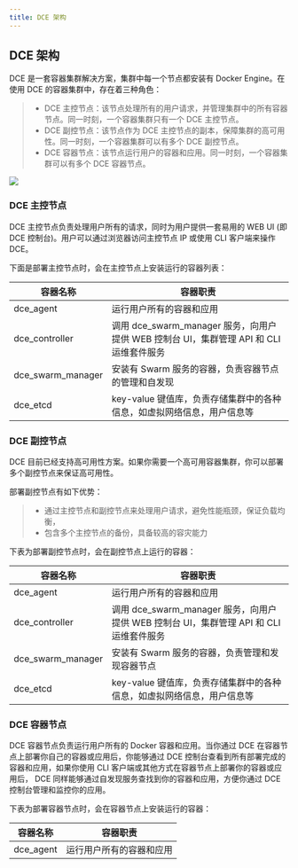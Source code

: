 ```yaml
---
title: DCE 架构
---
```


## DCE 架构

DCE 是一套容器集群解决方案，集群中每一个节点都安装有 Docker Engine。在使用 DCE 的容器集群中，存在着三种角色：
>* DCE 主控节点：该节点处理所有的用户请求，并管理集群中的所有容器节点。同一时刻，一个容器集群只有一个 DCE 主控节点。 
>* DCE 副控节点：该节点作为 DCE 主控节点的副本，保障集群的高可用性。同一时刻，一个容器集群可以有多个 DCE 副控节点。
>* DCE 容器节点：该节点运行用户的容器和应用。同一时刻，一个容器集群可以有多个 DCE 容器节点。

![](arch.jpg)

### DCE 主控节点

DCE 主控节点负责处理用户所有的请求，同时为用户提供一套易用的 WEB UI (即 DCE 控制台)。用户可以通过浏览器访问主控节点 IP 或使用 CLI 客户端来操作 DCE。

下面是部署主控节点时，会在主控节点上安装运行的容器列表：

| 容器名称 | 容器职责 |
| -------- | ------- |
| dce_agent | 运行用户所有的容器和应用 |
| dce_controller | 调用 dce_swarm_manager 服务，向用户提供 WEB 控制台 UI，集群管理 API 和 CLI 运维套件服务 |
| dce_swarm_manager | 安装有 Swarm 服务的容器，负责容器节点的管理和自发现 |
| dce_etcd | key-value 键值库，负责存储集群中的各种信息，如虚拟网络信息，用户信息等 |


### DCE 副控节点

DCE 目前已经支持高可用性方案。如果你需要一个高可用容器集群，你可以部署多个副控节点来保证高可用性。

部署副控节点有如下优势：
>* 通过主控节点和副控节点来处理用户请求，避免性能瓶颈，保证负载均衡，
>* 包含多个主控节点的备份，具备较高的容灾能力


下表为部署副控节点时，会在副控节点上运行的容器：

| 容器名称 | 容器职责 |
| -------- | ------- |
| dce_agent | 运行用户所有的容器和应用 |
| dce_controller | 调用 dce_swarm_manager 服务，向用户提供 WEB 控制台 UI，集群管理 API 和 CLI 运维套件服务 |
| dce_swarm_manager | 安装有 Swarm 服务的容器，负责管理和发现容器节点 |
| dce_etcd | key-value 键值库，负责存储集群中的各种信息，如虚拟网络信息，用户信息等 |

### DCE 容器节点

DCE 容器节点负责运行用户所有的 Docker 容器和应用。当你通过 DCE 在容器节点上部署你自己的容器或应用后，你能够通过 DCE 控制台查看到所有部署完成的容器和应用，如果你使用 CLI 客户端或其他方式在容器节点上部署你的容器或应用后， DCE 同样能够通过自发现服务查找到你的容器和应用，方便你通过 DCE 控制台管理和监控你的应用。

下表为部署容器节点时，会在容器节点上安装运行的容器：

| 容器名称 | 容器职责 |
| -------- | ------- |
| dce_agent | 运行用户所有的容器和应用 |
